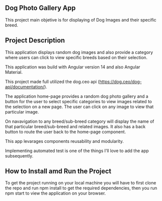 ## Dog Photo Gallery App

This project main objetive is for displaying of Dog Images and their specific breed.

## Project Description

This application displays random dog images and also provide a category where users can click to view specific breeds based on their selection.

This application was build with Angular version 14 and also Angular Material.

This project made full utilized the dog.ceo api (https://dog.ceo/dog-api/documentation/).

The application home-page provides a random dog photo gallery and a button for the user to select specific categories to view images related to the selection on a new page. The user can click on any image to view that particular image.

On navavigation to any breed/sub-breed category will display the name of that particular breed/sub-breed and related images. It also has a back button to route the user back to the home-page component.

This app levarages components reusability and modularity.

Implementing automated test is one of the things I'll love to add the app subsequently.
## How to Install amd Run the Project

To get the project running on your local machine you will have to first clone the repo and run npm install to get the required dependencies, then you run npm start to view the application on your browser.

